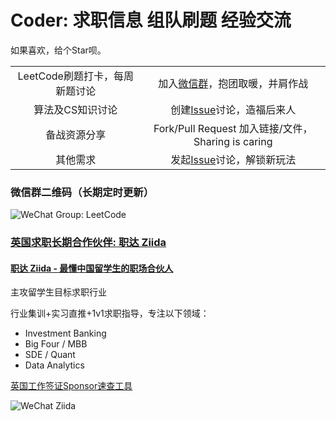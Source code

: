 # Coder: 求职信息 组队刷题 经验交流

如果喜欢，给个Star呗。

|   |   |
| :---: | :---: |
| LeetCode刷题打卡，每周新题讨论 | 加入[微信群](https://github.com/Jiansen/Coder/blob/master/WeChat/leetcode_group.md)，抱团取暖，并肩作战 |
| 算法及CS知识讨论 | 创建[Issue](https://github.com/Jiansen/Coder/issues)讨论，造福后来人 |
| 备战资源分享 | Fork/Pull Request 加入链接/文件，Sharing is caring |
| 其他需求 | 发起[Issue](https://github.com/Jiansen/Coder/issues)讨论，解锁新玩法 |

### 微信群二维码（长期定时更新）
![WeChat Group: LeetCode](https://github.com/Jiansen/Coder/blob/master/WeChat/WeChatLeetCode.jpg)


### [英国求职长期合作伙伴: 职达 Ziida](https://www.ziida.uk/)

#### [职达 Ziida - 最懂中国留学生的职场合伙人](https://www.ziida.uk/) ####

主攻留学生目标求职行业

行业集训+实习直推+1v1求职指导，专注以下领域：

- Investment Banking
- Big Four / MBB
- SDE / Quant
- Data Analytics

[英国工作签证Sponsor速查工具](https://www.ziida.uk/uk_visa_sponsorship)

![WeChat Ziida](https://github.com/Jiansen/Coder/blob/master/WeChat/WeChatZiida.jpg)
